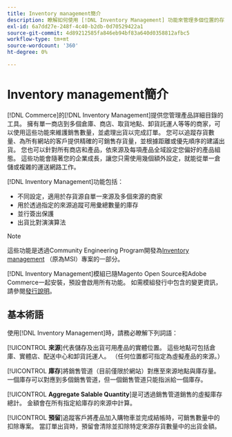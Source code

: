 ```yaml
---
title: Inventory management簡介
description: 瞭解如何使用 [!DNL Inventory Management] 功能來管理多個位置的存貨，以便您的 [!DNL Commerce] 存放區能正確反映實際盤點。
exl-id: 6a7dd27e-248f-4c40-b2db-0d70529422a1
source-git-commit: 4d89212585fa846eb94bf83a640d0358812afbc5
workflow-type: tm+mt
source-wordcount: '360'
ht-degree: 0%

---
```


# Inventory management簡介

[!DNL Commerce]的[!DNL Inventory Management]提供您管理產品詳細目錄的工具。 擁有單一商店到多個倉庫、商店、取貨地點、卸貨託運人等等的商家，可以使用這些功能來維護銷售數量，並處理出貨以完成訂單。 您可以追蹤存貨數量、為所有網站的客戶提供精確的可銷售存貨量，並根據距離或優先順序的建議出貨。 您也可以針對所有商店和產品，依來源及每項產品全域設定您偏好的產品組態。 這些功能會隨著您的企業成長，讓您只需使用幾個額外設定，就能從單一倉儲或複雜的運送網路工作。

[!DNL Inventory Management]功能包括：

- 不同設定，適用於存貨源自單一來源及多個來源的商家
- 用於透過指定的來源追蹤可用彙總數量的庫存
- 並行簽出保護
- 出貨比對演演算法

>[!NOTE]
>
>這些功能是透過Community Engineering Program開發為[Inventory management](https://github.com/magento/inventory) （原為MSI）專案的一部分。<br/>
>
>[!DNL Inventory Management]模組已隨Magento Open Source和Adobe Commerce一起安裝，預設會啟用所有功能。 如需模組發行中包含的變更資訊，請參閱[發行說明](release-notes.md)。

## 基本術語

使用[!DNL Inventory Management]時，請務必瞭解下列詞語：

[!UICONTROL **來源**]&#x200B;代表儲存及出貨可用產品的實體位置。 這些地點可包括倉庫、實體店、配送中心和卸貨託運人。 （任何位置都可指定為虛擬產品的來源。）

[!UICONTROL **庫存**]&#x200B;將銷售管道（目前僅限於網站）對應至來源地點與庫存量。 一個庫存可以對應到多個銷售管道，但一個銷售管道只能指派給一個庫存。

[!UICONTROL **Aggregate Salable Quantity**]&#x200B;是可透過銷售管道銷售的虛擬庫存總計。 金額會在所有指定給庫存的來源中計算。

[!UICONTROL **預留**]&#x200B;追蹤客戶將產品加入購物車並完成結帳時，可銷售數量中的扣除專案。 當訂單出貨時，預留會清除並扣除特定來源存貨數量中的出貨金額。
